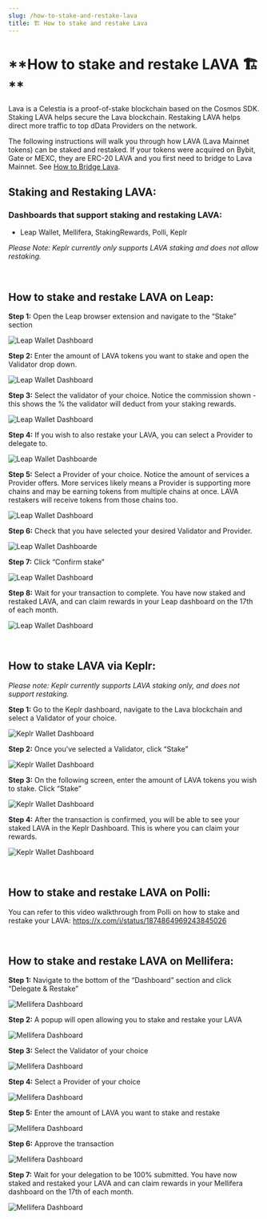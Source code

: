 ```yaml
---
slug: /how-to-stake-and-restake-lava
title: 🏗 How to stake and restake Lava
---
```


# **How to stake and restake LAVA 🏗 **

Lava is a Celestia is a proof-of-stake blockchain based on the Cosmos SDK. Staking LAVA helps secure the Lava blockchain. Restaking LAVA helps direct more traffic to top dData Providers on the network.

The following instructions will walk you through how LAVA (Lava Mainnet tokens) can be staked and restaked. If your tokens were acquired on Bybit, Gate or MEXC, they are ERC-20 LAVA and you first need to bridge to Lava Mainnet. See [How to Bridge Lava](https://docs.lavanet.xyz/how-to-bridge-lava).


## **Staking and Restaking LAVA:**

### **Dashboards that support staking and restaking LAVA:**
- Leap Wallet, Mellifera, StakingRewards, Polli, Keplr

*Please Note: Keplr currently only supports LAVA staking and does not allow restaking.*

<br/>

## **How to stake and restake LAVA on Leap:**

**Step 1:** Open the Leap browser extension and navigate to the “Stake” section

![Leap Wallet Dashboard](/img/tutorial/how_to_stake_and_restake/stake_restake_4.png)

**Step 2:** Enter the amount of LAVA tokens you want to stake and open the Validator drop down. 

![Leap Wallet Dashboard](/img/tutorial/how_to_stake_and_restake/stake_restake_5.png)

**Step 3:** Select the validator of your choice. Notice the commission shown - this shows the % the validator will deduct from your staking rewards. 

![Leap Wallet Dashboard](/img/tutorial/how_to_stake_and_restake/stake_restake_6.png)

**Step 4:** If you wish to also restake your LAVA, you can select a Provider to delegate to. 

![Leap Wallet Dashboarde](/img/tutorial/how_to_stake_and_restake/stake_restake_7.png)

**Step 5:** Select a Provider of your choice. Notice the amount of services a Provider offers. More services likely means a Provider is supporting more chains and may be earning tokens from multiple chains at once. LAVA restakers will receive tokens from those chains too. 

![Leap Wallet Dashboard](/img/tutorial/how_to_stake_and_restake/stake_restake_8.png)

**Step 6:** Check that you have selected your desired Validator and Provider.

![Leap Wallet Dashboarde](/img/tutorial/how_to_stake_and_restake/stake_restake_9.png)

**Step 7:** Click “Confirm stake”

![Leap Wallet Dashboard](/img/tutorial/how_to_stake_and_restake/stake_restake_10.png)

**Step 8:** Wait for your transaction to complete. You have now staked and restaked LAVA, and can claim rewards in your Leap dashboard on the 17th of each month. 

![Leap Wallet Dashboard](/img/tutorial/how_to_stake_and_restake/stake_restake_11.png)

<br/>

## **How to stake LAVA via Keplr:** 
*Please note: Keplr currently supports LAVA staking only, and does not support restaking.*

**Step 1:** Go to the Keplr dashboard, navigate to the Lava blockchain and select a Validator of your choice.  

![Keplr Wallet Dashboard](/img/tutorial/how_to_stake_and_restake/stake_restake_1.png)

**Step 2:** Once you’ve selected a Validator, click “Stake”

![Keplr Wallet Dashboard](/img/tutorial/how_to_stake_and_restake/stake_restake_2.png)

**Step 3:** On the following screen, enter the amount of LAVA tokens you wish to stake. Click “Stake”

![Keplr Wallet Dashboard](/img/tutorial/how_to_stake_and_restake/stake_restake_3.png)

**Step 4:** After the transaction is confirmed, you will be able to see your staked LAVA in the Keplr Dashboard. This is where you can claim your rewards. 

![Keplr Wallet Dashboard](/img/tutorial/how_to_stake_and_restake/stake_restake_3.1.png)

<br/>

## **How to stake and restake LAVA on Polli:** 

You can refer to this video walkthrough from Polli on how to stake and restake your LAVA: https://x.com/i/status/1874864969243845026 

<br/>

## **How to stake and restake LAVA on Mellifera:**

**Step 1:** Navigate to the bottom of the “Dashboard” section and click “Delegate & Restake”

![Mellifera Dashboard](/img/tutorial/how_to_stake_and_restake/stake_restake_12.png)

**Step 2:** A popup will open allowing you to stake and restake your LAVA

![Mellifera Dashboard](/img/tutorial/how_to_stake_and_restake/stake_restake_13.png)

**Step 3:** Select the Validator of your choice

![Mellifera Dashboard](/img/tutorial/how_to_stake_and_restake/stake_restake_14.png)

**Step 4:** Select a Provider of your choice

![Mellifera Dashboard](/img/tutorial/how_to_stake_and_restake/stake_restake_15.png)

**Step 5:** Enter the amount of LAVA you want to stake and restake

![Mellifera Dashboard](/img/tutorial/how_to_stake_and_restake/stake_restake_16.png)

**Step 6:** Approve the transaction 

![Mellifera Dashboard](/img/tutorial/how_to_stake_and_restake/stake_restake_17.png)

**Step 7:** Wait for your delegation to be 100% submitted. You have now staked and restaked your LAVA and can claim rewards in your Mellifera dashboard on the 17th of each month.

![Mellifera Dashboard](/img/tutorial/how_to_stake_and_restake/stake_restake_18.png)
    
